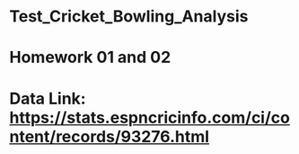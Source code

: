 # Test_Cricket_Bowling_Analysis
# Homework 01 and 02
# Data Link: https://stats.espncricinfo.com/ci/content/records/93276.html
